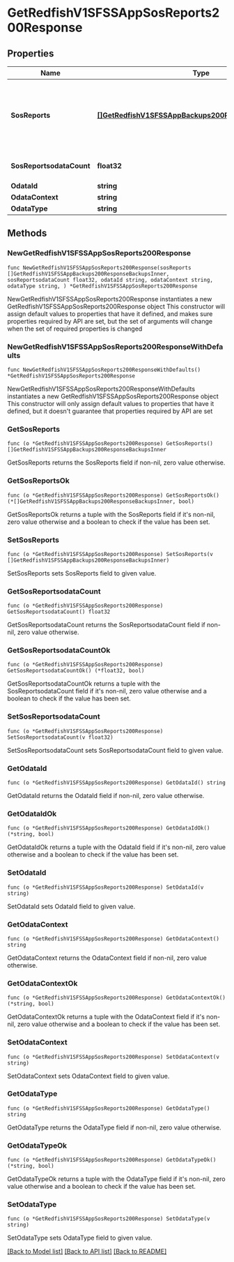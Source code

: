 # GetRedfishV1SFSSAppSosReports200Response

## Properties

Name | Type | Description | Notes
------------ | ------------- | ------------- | -------------
**SosReports** | [**[]GetRedfishV1SFSSAppBackups200ResponseBackupsInner**](GetRedfishV1SFSSAppBackups200ResponseBackupsInner.md) | A collection of system information that includes configuration details and diagnostic information | 
**SosReportsodataCount** | **float32** |  Number of SOS reports downloaded | 
**OdataId** | **string** |  | 
**OdataContext** | **string** |  | 
**OdataType** | **string** |  | 

## Methods

### NewGetRedfishV1SFSSAppSosReports200Response

`func NewGetRedfishV1SFSSAppSosReports200Response(sosReports []GetRedfishV1SFSSAppBackups200ResponseBackupsInner, sosReportsodataCount float32, odataId string, odataContext string, odataType string, ) *GetRedfishV1SFSSAppSosReports200Response`

NewGetRedfishV1SFSSAppSosReports200Response instantiates a new GetRedfishV1SFSSAppSosReports200Response object
This constructor will assign default values to properties that have it defined,
and makes sure properties required by API are set, but the set of arguments
will change when the set of required properties is changed

### NewGetRedfishV1SFSSAppSosReports200ResponseWithDefaults

`func NewGetRedfishV1SFSSAppSosReports200ResponseWithDefaults() *GetRedfishV1SFSSAppSosReports200Response`

NewGetRedfishV1SFSSAppSosReports200ResponseWithDefaults instantiates a new GetRedfishV1SFSSAppSosReports200Response object
This constructor will only assign default values to properties that have it defined,
but it doesn't guarantee that properties required by API are set

### GetSosReports

`func (o *GetRedfishV1SFSSAppSosReports200Response) GetSosReports() []GetRedfishV1SFSSAppBackups200ResponseBackupsInner`

GetSosReports returns the SosReports field if non-nil, zero value otherwise.

### GetSosReportsOk

`func (o *GetRedfishV1SFSSAppSosReports200Response) GetSosReportsOk() (*[]GetRedfishV1SFSSAppBackups200ResponseBackupsInner, bool)`

GetSosReportsOk returns a tuple with the SosReports field if it's non-nil, zero value otherwise
and a boolean to check if the value has been set.

### SetSosReports

`func (o *GetRedfishV1SFSSAppSosReports200Response) SetSosReports(v []GetRedfishV1SFSSAppBackups200ResponseBackupsInner)`

SetSosReports sets SosReports field to given value.


### GetSosReportsodataCount

`func (o *GetRedfishV1SFSSAppSosReports200Response) GetSosReportsodataCount() float32`

GetSosReportsodataCount returns the SosReportsodataCount field if non-nil, zero value otherwise.

### GetSosReportsodataCountOk

`func (o *GetRedfishV1SFSSAppSosReports200Response) GetSosReportsodataCountOk() (*float32, bool)`

GetSosReportsodataCountOk returns a tuple with the SosReportsodataCount field if it's non-nil, zero value otherwise
and a boolean to check if the value has been set.

### SetSosReportsodataCount

`func (o *GetRedfishV1SFSSAppSosReports200Response) SetSosReportsodataCount(v float32)`

SetSosReportsodataCount sets SosReportsodataCount field to given value.


### GetOdataId

`func (o *GetRedfishV1SFSSAppSosReports200Response) GetOdataId() string`

GetOdataId returns the OdataId field if non-nil, zero value otherwise.

### GetOdataIdOk

`func (o *GetRedfishV1SFSSAppSosReports200Response) GetOdataIdOk() (*string, bool)`

GetOdataIdOk returns a tuple with the OdataId field if it's non-nil, zero value otherwise
and a boolean to check if the value has been set.

### SetOdataId

`func (o *GetRedfishV1SFSSAppSosReports200Response) SetOdataId(v string)`

SetOdataId sets OdataId field to given value.


### GetOdataContext

`func (o *GetRedfishV1SFSSAppSosReports200Response) GetOdataContext() string`

GetOdataContext returns the OdataContext field if non-nil, zero value otherwise.

### GetOdataContextOk

`func (o *GetRedfishV1SFSSAppSosReports200Response) GetOdataContextOk() (*string, bool)`

GetOdataContextOk returns a tuple with the OdataContext field if it's non-nil, zero value otherwise
and a boolean to check if the value has been set.

### SetOdataContext

`func (o *GetRedfishV1SFSSAppSosReports200Response) SetOdataContext(v string)`

SetOdataContext sets OdataContext field to given value.


### GetOdataType

`func (o *GetRedfishV1SFSSAppSosReports200Response) GetOdataType() string`

GetOdataType returns the OdataType field if non-nil, zero value otherwise.

### GetOdataTypeOk

`func (o *GetRedfishV1SFSSAppSosReports200Response) GetOdataTypeOk() (*string, bool)`

GetOdataTypeOk returns a tuple with the OdataType field if it's non-nil, zero value otherwise
and a boolean to check if the value has been set.

### SetOdataType

`func (o *GetRedfishV1SFSSAppSosReports200Response) SetOdataType(v string)`

SetOdataType sets OdataType field to given value.



[[Back to Model list]](../README.md#documentation-for-models) [[Back to API list]](../README.md#documentation-for-api-endpoints) [[Back to README]](../README.md)


